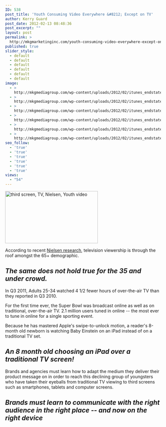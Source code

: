 ```yaml
---
ID: 538
post_title: 'Youth Consuming Video Everywhere &#8212; Except on TV'
author: Kerry Guard
post_date: 2012-02-13 08:48:36
post_excerpt: ""
layout: post
permalink: >
  http://mkgmarketinginc.com/youth-consuming-video-everywhere-except-on-tv/
published: true
slider_style:
  - default
  - default
  - default
  - default
  - default
  - default
image:
  - >
    http://mkgmediagroup.com/wp-content/uploads/2012/02/itunes_endstate_20110311.jpeg
  - >
    http://mkgmediagroup.com/wp-content/uploads/2012/02/itunes_endstate_20110311.jpeg
  - >
    http://mkgmediagroup.com/wp-content/uploads/2012/02/itunes_endstate_20110311.jpeg
  - >
    http://mkgmediagroup.com/wp-content/uploads/2012/02/itunes_endstate_20110311.jpeg
  - >
    http://mkgmediagroup.com/wp-content/uploads/2012/02/itunes_endstate_20110311.jpeg
  - >
    http://mkgmediagroup.com/wp-content/uploads/2012/02/itunes_endstate_20110311.jpeg
seo_follow:
  - 'true'
  - 'true'
  - 'true'
  - 'true'
  - 'true'
  - 'true'
views:
  - "54"
---
```

<img class="alignleft size-medium wp-image-540" title="iPad TV viewing" src="http://mkgmediagroup.com/wp-content/uploads/2012/02/itunes_endstate_201103111-300x169.jpg" alt="third screen, TV, Nielsen, Youth video" width="300" height="169" />

According to recent <a href="http://www.nytimes.com/2012/02/09/business/media/young-people-are-watching-but-less-often-on-tv.html" target="_blank">Nielsen research</a>, television viewership is through the roof amongst the 65+ demographic.
<h2><em>The same does not hold true for the 35 and under crowd.</em></h2>
In Q3 2011, Adults 25-34 watched 4 1/2 fewer hours of over-the-air TV than they reported in Q3 2010.

For the first time ever, the Super Bowl was broadcast online as well as on traditional, over-the-air TV. 2.1 million users tuned in online -- the most ever to tune in online for a single sporting event.

Because he has mastered Apple's swipe-to-unlock motion, a reader's 8-month old newborn is watching Baby Einstein on an iPad instead of on a traditional TV set.
<h2><em>An 8 month old choosing an iPad over a traditional TV screen!</em></h2>
Brands and agencies must learn how to adapt the medium they deliver their product message on in order to reach this declining group of youngsters who have taken their eyeballs from traditional TV viewing to third screens such as smartphones, tablets and computer screens.
<h2><em>Brands must learn to communicate with the right audience in the right place -- and now on the right device</em></h2>